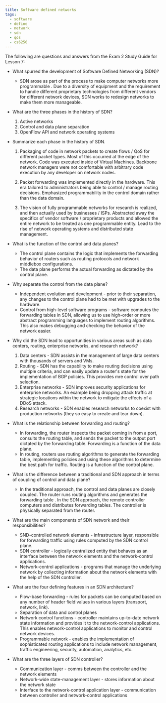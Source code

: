 ```yaml
---
title: Software defined networks
tags:
  - software
  - define
  - network
  - sdn
  - qos
  - cs6250
---
```


The following are questions and answers from the Exam 2 Study Guide for Lesson 7:

- What spurred the development of Software Defined Networking (SDN)?

  - SDN arose as part of the process to make computer networks more programmable . Due to a
    diversity of equipment and the requirement to handle different proprietary technologies from
    different vendors for different network devices, SDN works to redesign networks to make them
    more manageable.

- What are the three phases in the history of SDN?

  1. Active networks
  2. Control and data plane separation
  3. OpenFlow API and network operating systems

- Summarize each phase in the history of SDN.

  1. Packaging of code in network packets to create flows / QoS for different packet types. Most of
     this occurred at the edge of the network. Code was executed inside of Virtual Machines.
     Backbone network managers were not comfortable with arbitrary code execution by any developer
     on network nodes.

  2. Packet forwarding was implemented directly in the hardware. This era tailored to administrators
     being able to control / manage routing decisions. Emphasized programmability in the control
     domain rather than the data domain.

  3. The vision of fully programmable networks for research is realized, and then actually used by
     businesses / ISPs. Abstracted away the specifics of vendor software / proprietary products and
     allowed the entire network to be treated as one programmable entity. Lead to the rise of
     network operating systems and distributed state management.

- What is the function of the control and data planes?

  - The control plane contains the logic that implements the forwarding behavior of routers such as
    routing protocols and network middlebox configurations.
  - The data plane performs the actual forwarding as dictated by the control plane.

- Why separate the control from the data plane?

  - Independent evolution and development - prior to their separation, any changes to the control
    plane had to be met with upgrades to the hardware.
  - Control from high-level software programs - software computes the forwarding tables in SDN,
    allowing us to use high-order or more abstract programming languages to implement routing
    algorithms. This also makes debugging and checking the behavior of the network easier.

- Why did the SDN lead to opportunities in various areas such as data centers, routing, enterprise
  networks, and research network?

  1. Data centers - SDN assists in the management of large data centers with thousands of servers
     and VMs.
  2. Routing - SDN has the capability to make routing decisions using multiple criteria, and can
     easily update a router's state for the implementation of BGP policies. This provides mre
     control over path selection.
  3. Enterprise networks - SDN improves security applications for enterprise networks. An example
     being dropping attack traffic at strategic locations within the network to mitigate the effects
     of a DDoS attack.
  4. Research networks - SDN enables research networks to coexist with production networks (they so
     easy to create and tear down).

- What is the relationship between forwarding and routing?

  - In forwarding, the router inspects the packet coming in from a port, consults the routing table,
    and sends the packet to the output port dictated by the forwarding table. Forwarding is a
    function of the data plane.
  - In routing, routers use routing algorithms to generate the forwarding table, implementing
    policies and using these algorithms to determine the best path for traffic. Routing is a
    function of the control plane.

- What is the difference between a traditional and SDN approach in terms of coupling of control and
  data plane?

  - In the traditional approach, the control and data planes are closely coupled. The router runs
    routing algorithms and generates the forwarding table . In the SDN approach, the remote
    controller computers and distributes forwarding tables. The controller is physically separated
    from the router.

- What are the main components of SDN network and their responsibilities?

  - SND-controlled network elements - infrastructure layer, responsible for forwarding traffic using
    rules computed by the SDN control plane.
  - SDN controller - logically centralized entity that behaves as an interface between the network
    elements and the network-control applications.
  - Network-control applications - programs that manage the underlying network by collecting
    information about the network elements with the help of the SDN controller.

- What are the four defining features in an SDN architecture?

  - Flow-base forwarding - rules for packets can be computed based on any number of header field
    values in various layers (transport, network, link).
  - Separation of data and control planes
  - Network control functions - controller maintains up-to-date network state information and
    provides it to the network-control applications. This enables network-control applications to
    monitor and control network devices.
  - Programmable network - enables the implementation of sophisticated routing applications to
    include network management, traffic engineering, security, automation, analytics, etc.

- What are the three layers of SDN controller?

  - Communication layer - comms between the controller and the network elements
  - Network-wide state-management layer - stores information about the network state
  - Interface to the network-control application layer - communication between controller and
    network-control applications
